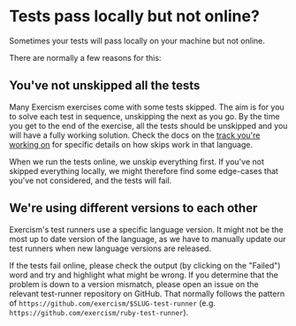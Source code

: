 # Tests pass locally but not online?

Sometimes your tests will pass locally on your machine but not online.

There are normally a few reasons for this:

## You've not unskipped all the tests

Many Exercism exercises come with some tests skipped.
The aim is for you to solve each test in sequence, unskipping the next as you go.
By the time you get to the end of the exercise, all the tests should be unskipped and you will have a fully working solution.
Check the docs on the [track you're working on](/docs/tracks) for specific details on how skips work in that language.

When we run the tests online, we unskip everything first.
If you've not skipped everything locally, we might therefore find some edge-cases that you've not considered, and the tests will fail.

## We're using different versions to each other

Exercism's test runners use a specific language version.
It might not be the most up to date version of the language, as we have to manually update our test runners when new language versions are released.

If the tests fail online, please check the output (by clicking on the "Failed") word and try and highlight what might be wrong.
If you determine that the problem is down to a version mismatch, please open an issue on the relevant test-runner repository on GitHub.
That normally follows the pattern of `https://github.com/exercism/$SLUG-test-runner` (e.g. `https://github.com/exercism/ruby-test-runner`).
